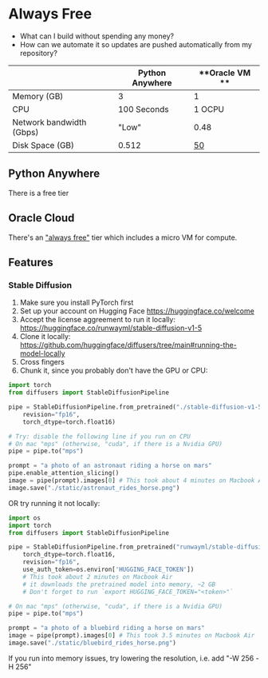 # Always Free

* What can I build without spending any money?
* How can we automate it so updates are pushed automatically from my repository?


|                          | **Python Anywhere** | **Oracle VM   **                                                                                                                                                                     | 
|--------------------------|-----------------|----------------------------------------------------------------------------------------------------------------------------------------------------------------------------------|
| Memory (GB)              | 3               | 1                                                                                                                                                                                | 
| CPU                      | 100 Seconds     | 1 OCPU                                                                                                                                                                           | 
| Network bandwidth (Gbps) | "Low"           | 0.48                                                                                                                                                                             | 
| Disk Space (GB)          | 0.512           | [50](https://docs.oracle.com/en-us/iaas/Content/FreeTier/freetier_topic-Always_Free_Resources.htm#:~:text=Free%20compute%20instances-,Block%20Volume,-All%20tenancies%20receive) | 

## Python Anywhere
There is a free tier

## Oracle Cloud
There's an ["always free"](https://docs.oracle.com/en-us/iaas/Content/FreeTier/freetier_topic-Always_Free_Resources.htm) tier which includes a micro VM for compute.

## Features
### Stable Diffusion
1. Make sure you install PyTorch first
2. Set up your account on Hugging Face https://huggingface.co/welcome
3. Accept the license aggreement to run it locally: https://huggingface.co/runwayml/stable-diffusion-v1-5
4. Clone it locally: https://github.com/huggingface/diffusers/tree/main#running-the-model-locally
5. Cross fingers
6. Chunk it, since you probably don't have the GPU or CPU:
```python
import torch
from diffusers import StableDiffusionPipeline

pipe = StableDiffusionPipeline.from_pretrained("./stable-diffusion-v1-5",
    revision="fp16", 
    torch_dtype=torch.float16)

# Try: disable the following line if you run on CPU
# On mac "mps" (otherwise, "cuda", if there is a Nvidia GPU)
pipe = pipe.to("mps")

prompt = "a photo of an astronaut riding a horse on mars"
pipe.enable_attention_slicing()
image = pipe(prompt).images[0] # This took about 4 minutes on Macbook Air
image.save("./static/astronaut_rides_horse.png")
```


OR try running it not locally:
```python
import os
import torch
from diffusers import StableDiffusionPipeline

pipe = StableDiffusionPipeline.from_pretrained("runwayml/stable-diffusion-v1-5", 
    torch_dtype=torch.float16, 
    revision="fp16",
    use_auth_token=os.environ['HUGGING_FACE_TOKEN']) 
    # This took about 2 minutes on Macbook Air
    # it downloads the pretrained model into memory, ~2 GB
    # Don't forget to run `export HUGGING_FACE_TOKEN="<token>"`

# On mac "mps" (otherwise, "cuda", if there is a Nvidia GPU)
pipe = pipe.to("mps")

prompt = "a photo of a bluebird riding a horse on mars"
image = pipe(prompt).images[0] # This took 3.5 minutes on Macbook Air
image.save("./static/bluebird_rides_horse.png")
```

If you run into memory issues, try lowering the resolution, i.e. add "-W 256 -H 256"